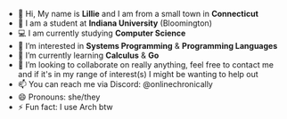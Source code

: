 - 👋 Hi, My name is **Lillie** and I am from a small town in **Connecticut**
- 🏫 I am a student at **Indiana University** (Bloomington)
- 💻 I am currently studying **Computer Science**
- 👀 I’m interested in **Systems Programming** & **Programming Languages**
- 🌱 I’m currently learning **Calculus** & **Go**
- 💞️ I’m looking to collaborate on really anything, feel free to contact me and if it's in my range of interest(s) I might be wanting to help out
- 📫 You can reach me via Discord: @onlinechronically
- 😄 Pronouns: she/they
- ⚡ Fun fact: I use Arch btw

